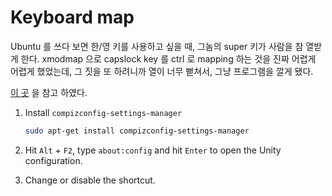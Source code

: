 # Keyboard map

Ubuntu 를 쓰다 보면 한/영 키를 사용하고 싶을 때, 그놈의 super 키가 사람을 
참 열받게 한다. xmodmap 으로 capslock key 를 ctrl 로 mapping 하는 것을 
진짜 어렵게 어렵게 했었는데, 그 짓을 또 하려니까 열이 너무 뻗쳐서, 그냥 
프로그램을 깔게 됐다. 

[이 곳](https://askubuntu.com/questions/105558/how-do-i-disable-the-super-key) 을 참고 하였다.

1. Install `compizconfig-settings-manager`

    ```bash
    sudo apt-get install compizconfig-settings-manager
    ```

2. Hit `Alt` + `F2`, type `about:config` and hit `Enter` to open the Unity configuration.
3. Change or disable the shortcut.

